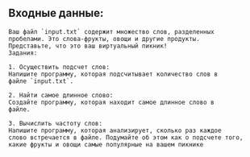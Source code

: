     
## Входные данные:

    Ваш файл `input.txt` содержит множество слов, разделенных
    пробелами. Это слова-фрукты, овощи и другие продукты.
    Представьте, что это ваш виртуальный пикник!
    Задания:
        
    1. Осуществить подсчет слов:
    Напишите программу, которая подсчитывает количество слов в
    файле `input.txt`.
        
    2. Найти самое длинное слово:
    Создайте программу, которая находит самое длинное слово в
    файле.
        
    3. Вычислить частоту слов:
    Напишите программу, которая анализирует, сколько раз каждое
    слово встречается в файле. Подумайте об этом как о подсчете того,
    какие фрукты и овощи самые популярные на вашем пикнике